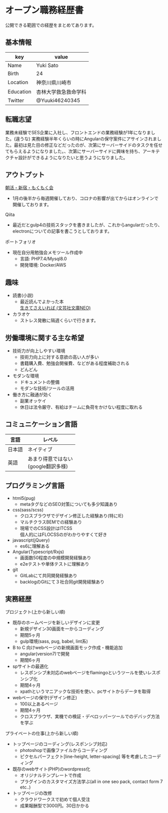 # オープン職務経歴書
公開できる範囲での経歴をまとめてあります。
## 基本情報
|  key  |  value  |
| ---- | ---- |
|  Name  |  Yuki Sato  |
|  Birth  |  24  |
|  Location  |  神奈川県川崎市  |
|  Education  |  杏林大学救急救命学科  |
|  Twitter  |  @Yuuki46240345  |

## 転職志望
業務未経験でSES企業に入社し、フロントエンドの業務経験が1年になりました。(違うな)
実務経験半年くらいの時にAngularの保守案件にアサインされました。最初は見た目の修正などだったのが、次第にサーバーサイドのタスクを任せてもらえるようになりました。、次第にサーバーサイドに興味を持ち、アーキテクチャ設計ができるようになりたいと思うようになりました。

## アウトプット
[朝活・新宿・もくもく会](https://shinjukuasakatu.connpass.com/event/)
* 1月の後半から毎週開催しており、コロナの影響が出てからはオンラインで開催しております。

Qiita
* 最近だとgulp4の技術スタックを書きましたが、これからangularだったり、electronについての記事を書こうとしております。

ポートフォリオ
* 現在自分用勉強会メモツール作成中 
    * 言語: PHP7.4/Mysql8.0
    * 開発環境: Docker/AWS


## 趣味
* 読書(小説)
    * 最近読んでよかった本<br>
    [生きてさえいれば (文芸社文庫NEO)](https://www.amazon.co.jp/dp/B07PYVY4XR/ref=dp-kindle-redirect?_encoding=UTF8&btkr=1)
* カラオケ
    * ストレス発散に隔週くらいで行きます。
## 労働環境に関する主な希望
* 技術力が向上しやすい環境
    * 技術力向上に対する意欲の高い人が多い
    * 書籍購入費、勉強会開催費、などがある程度補助される
    * どんどん
* モダンな環境
    * ドキュメントの整備
    * モダンな技術/ツールの活用
* 働き方に融通が効く
    * 副業オッケイ
    * 休日は法令厳守、有給はチームに負荷をかけない程度に取れる

## コミュニケーション言語
|  言語  |  レベル  |
| ---- | ---- |
|  日本語  |  ネイティブ  |
|  英語  |  あまり得意ではない<br>(google翻訳多様)  |

## プログラミング言語
* html5(pug)
    * metaタグなどのSEO対策についても多少知識あり
* css(sass/scss)
    * クロスブラウザでデザイン修正した経験あり(特にIE)
    * マルチクラスBEMでの経験あり
    * 現場でのCSS設計はITCSS<br>
    個人的にはFLOCSSのがわかりやすくて好き
* javascript(jQuery)
    * es6に理解ある
* Angular(Typescript/Rxjs)
    * 画面数50程度の中規模開発経験あり
    * e2eテストや単体テストに理解あり
* git
    * GitLabにて共同開発経験あり
    * backlogのGitにて３社合同git開発経験あり

## 実務経歴
プロジェクト(上から新しい順)
* 既存のホームページを新しいデザインに変更
    * 新規デザイン30画面を一からコーディング
    * 期間5ヶ月
    * gulp環境(sass, pug, babel, lint系)
* B to C 向けwebページの新規画面モック作成・機能追加
    * angular(version7)で開発
    * 期間6ヶ月
* spサイトの最適化
    * レスポンシブ未対応のwebページをflamingoというツールを使いレスポンシブ化
    * 期間4ヶ月
    * xpathというマニアックな技術を使い、pcサイトからデータを取得
* webページの保守(デザイン修正)
    * 100以上あるページ
    * 期間4ヶ月
    * クロスブラウザ、実機での検証・デベロッパーツールでのデバッグ方法を学ぶ

プライベートの仕事(上から新しい順)
* トップページのコーディング(レスポンシブ対応)
    * photoshopで画像ファイルからコーディング
    * ピクセルパーフェクト[line-height, letter-spacing]
    等を考慮したコーディング
* 既存のwebサイト(PHP)のwordpress化
    * オリジナルテンプレートで作成
    * プラグインのカスタマイズ方法学ぶ(all in one seo pack, contact form 7 etc..)
* トップページの改修
    * クラウドワークスで初めて個人受注
    * 成果報酬型で3000円。30日かかる